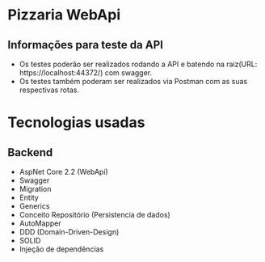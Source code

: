 # Pizzaria WebApi

## Informações para teste da API

* Os testes poderão ser realizados rodando a API e batendo na raiz(URL: https://localhost:44372/) com swagger.
* Os testes também poderam ser realizados via Postman com as suas respectivas rotas.
# Tecnologias usadas

## Backend

* AspNet Core 2.2 (WebApi)
* Swagger
* Migration
* Entity 
* Generics
* Conceito Repositório (Persistencia de dados)
* AutoMapper
* DDD (Domain-Driven-Design)
* SOLID
* Injeção de dependências

